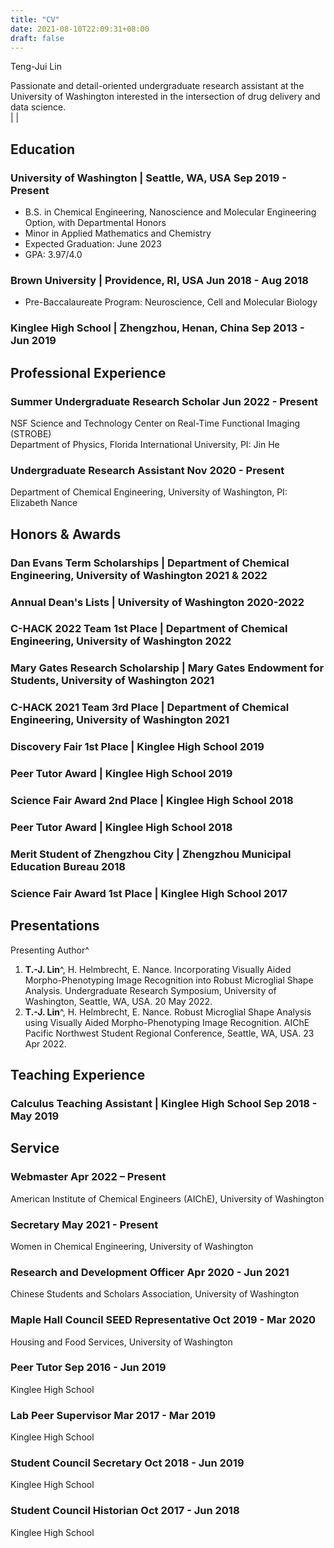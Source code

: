 ```yaml
---
title: "CV"
date: 2021-08-10T22:09:31+08:00
draft: false
---
```


<div class="cv">

<span class="name">Teng-Jui Lin</span>

<span class="info"> Passionate and detail-oriented undergraduate research assistant at the University of Washington interested in the intersection of drug delivery and data science. <br/> [<i class='far fa-envelope fa-fw'></i>](mailto:tlin10@uw.edu) | [<i class='fab fa-github fa-fw'></i>](https://github.com/tengjuilin) | [<i class='fab fa-linkedin fa-fw'></i>](https://www.linkedin.com/in/tengjuilin/)</span>

## Education

### University of Washington | <location> Seattle, WA, USA </location> <time> Sep 2019 - Present </time>

- B.S. in Chemical Engineering, Nanoscience and Molecular Engineering Option, with Departmental Honors
- Minor in Applied Mathematics and Chemistry
- Expected Graduation: June 2023
- GPA: 3.97/4.0

### Brown University | <location> Providence, RI, USA </location> <time> Jun 2018 - Aug 2018 </time>

- Pre-Baccalaureate Program: Neuroscience, Cell and Molecular Biology

### Kinglee High School | <location> Zhengzhou, Henan, China </location> <time> Sep 2013 - Jun 2019 </time>

## Professional Experience

### Summer Undergraduate Research Scholar <time> Jun 2022 - Present </time>

<location> NSF Science and Technology Center on Real-Time Functional Imaging (STROBE) <br/> Department of Physics, Florida International University, PI: Jin He </location>

### Undergraduate Research Assistant <time> Nov 2020 - Present </time>

<location> Department of Chemical Engineering, University of Washington, PI: Elizabeth Nance </location>

## Honors & Awards

<!-- May 2021, Jul 2022 -->
### Dan Evans Term Scholarships | <location> Department of Chemical Engineering, University of Washington </location> <time> 2021 & 2022 </time>

<!-- Jun 2020, Jun 2021, Jun 2022 -->
### Annual Dean's Lists | <location> University of Washington </location> <time> 2020-2022 </time>

<!-- Jan 2022 -->
### C-HACK 2022 Team 1st Place | <location> Department of Chemical Engineering, University of Washington </location> <time> 2022 </time>

<!-- Dec 2021 -->
### Mary Gates Research Scholarship | <location> Mary Gates Endowment for Students, University of Washington </location> <time> 2021 </time>

<!-- Jan 2021 -->
### C-HACK 2021 Team 3rd Place | <location> Department of Chemical Engineering, University of Washington </location> <time> 2021 </time>

<!-- May 2019 -->
### Discovery Fair 1st Place | <location> Kinglee High School </location> <time> 2019 </time>

<!-- May 2019 -->
### Peer Tutor Award | <location> Kinglee High School </location> <time> 2019 </time>

<!-- Jun 2018 -->
### Science Fair Award 2nd Place | <location> Kinglee High School </location> <time> 2018 </time>

<!-- May 2018 -->
### Peer Tutor Award | <location> Kinglee High School </location> <time> 2018 </time>

<!-- Apr 2018 -->
### Merit Student of Zhengzhou City | <location> Zhengzhou Municipal Education Bureau </location> <time> 2018 </time>

<!-- Jun 2017 -->
### Science Fair Award 1st Place | <location> Kinglee High School </location> <time> 2017 </time>

<!-- ## Publications -->

## Presentations

Presenting Author^

1. **T.-J. Lin**^, H. Helmbrecht, E. Nance. Incorporating Visually Aided Morpho-Phenotyping Image Recognition into Robust Microglial Shape Analysis. <location> Undergraduate Research Symposium, University of Washington, Seattle, WA, USA. </location> 20 May 2022.
1. **T.-J. Lin**^, H. Helmbrecht, E. Nance. Robust Microglial Shape Analysis using Visually Aided Morpho-Phenotyping Image Recognition. <location> AIChE Pacific Northwest Student Regional Conference, Seattle, WA, USA. </location> 23 Apr 2022.

<!-- ### Oral Presentations -->

<!-- Add at top in reverse chronological order. -->

<!-- ### Poster Presentations -->

<!-- Add at top in reverse chronological order. -->

## Teaching Experience

### Calculus Teaching Assistant | <location> Kinglee High School </location> <time> Sep 2018 - May 2019 </time>

## Service

### Webmaster <time> Apr 2022 – Present </time>

<location> American Institute of Chemical Engineers (AIChE), University of Washington </location>

### Secretary <time> May 2021 - Present </time>

<location> Women in Chemical Engineering, University of Washington </location>

### Research and Development Officer <time> Apr 2020 - Jun 2021 </time>

<location> Chinese Students and Scholars Association, University of Washington </location>

### Maple Hall Council SEED Representative <time> Oct 2019 - Mar 2020 </time>

<location> Housing and Food Services, University of Washington </location>

### Peer Tutor <time> Sep 2016 - Jun 2019 </time>

<location> Kinglee High School </location>

### Lab Peer Supervisor <time> Mar 2017 - Mar 2019 </time>

<location> Kinglee High School </location>

### Student Council Secretary <time> Oct 2018 - Jun 2019 </time>

<location> Kinglee High School </location>

### Student Council Historian <time> Oct 2017 - Jun 2018 </time>

<location> Kinglee High School </location>

<!-- ## Professional Affiliation // professor level-->
<!-- ## Student Mentoring // graduate level-->
<!-- ## References-->

</div>

<link rel="stylesheet" type="text/css" href="/css/cv.css">
<script type="text/javascript">
var ol_tags = document.getElementsByTagName('ol')
for (var i=0, max=ol_tags.length; i < max; i++) {
    ol_tags[i].setAttribute('reversed', 'reversed')
}
</script>

